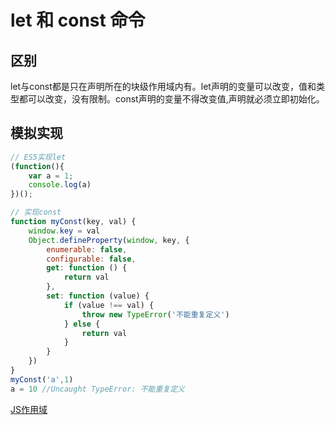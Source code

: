 # let 和 const 命令

## 区别

let与const都是只在声明所在的块级作用域内有。let声明的变量可以改变，值和类型都可以改变，没有限制。const声明的变量不得改变值,声明就必须立即初始化。

## 模拟实现

```js
// ES5实现let
(function(){
	var a = 1;
	console.log(a)
})();

// 实现const
function myConst(key, val) {
    window.key = val
    Object.defineProperty(window, key, {
        enumerable: false,
        configurable: false,
        get: function () {
            return val
        },
        set: function (value) {
            if (value !== val) {
                throw new TypeError('不能重复定义')
            } else {
                return val
            }
        }
    })
}
myConst('a',1)
a = 10 //Uncaught TypeError: 不能重复定义
```

[JS作用域](https://www.cnblogs.com/fundebug/p/10535230.html)
